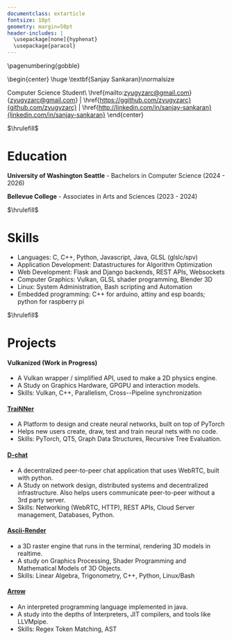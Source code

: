 ```yaml
---
documentclass: extarticle
fontsize: 10pt
geometry: margin=50pt
header-includes: |
  \usepackage[none]{hyphenat} 
  \usepackage{paracol}
---
```


<!--\pagecolor{bgcol}
\color{white}-->

\pagenumbering{gobble}

\begin{center}
\huge \textbf{Sanjay Sankaran}\normalsize

Computer Science Student\\
\href{mailto:zyugyzarc@gmail.com}{zyugyzarc@gmail.com} |
\href{https://ggithub.com/zyugyzarc}{github.com/zyugyzarc} |
\href{http://linkedin.com/in/sanjay-sankaran}{linkedin.com/in/sanjay-sankaran}
\end{center}


$\hrulefill$

# Education

**University of Washington Seattle** - Bachelors in Computer Science (2024 - 2026)

**Bellevue College** - Associates in Arts and Sciences (2023 - 2024)


$\hrulefill$

# Skills

* Languages: C, C++, Python, Javascript, Java, GLSL (glslc/spv)
* Application Development: Datastructures for Algorithm Optimization
* Web Development: Flask and Django backends, REST APIs, Websockets
* Computer Graphics: Vulkan, GLSL shader programming, Blender 3D
* Linux: System Administration, Bash scripting and Automation
* Embedded programming: C++ for arduino, attiny and esp boards; python for raspberry pi

$\hrulefill$

# Projects
#### Vulkanized (Work in Progress)

  * A Vulkan wrapper / simplified API, used to make a 2D physics engine.
  * A Study on Graphics Hardware, GPGPU and interaction models.
  * Skills: Vulkan, C++, Parallelism, Cross--Pipeline synchronization

#### [TraiNNer](https://github.com/zyugyzarc/trainner)

  * A Platform to design and create neural networks, built on top of PyTorch
  * Helps new users create, draw, test and train neural nets with no code.
  * Skills: PyTorch, QT5, Graph Data Structures, Recursive Tree Evaluation.

#### [D-chat](https://github.com/zyugyzarc/d-chat)

  * A decentralized peer-to-peer chat application that uses WebRTC, built with python.
  * A Study on network design, distributed systems and decentralized infrastructure. Also helps users communicate peer-to-peer without a 3rd party server.
  * Skills: Networking (WebRTC, HTTP), REST APIs, Cloud Server management, Databases, Python.

#### [Ascii-Render](https://github.com/zyugyzarc/ascii-render)

  * a 3D raster engine that runs in the terminal, rendering 3D models in realtime.
  * A study on Graphics Processing, Shader Programming and Mathematical Models of 3D Objects.
  * Skills: Linear Algebra, Trigonometry, C++, Python, Linux/Bash

#### [Arrow](https://github.com/zyugyzarc/arrow)

  * An interpreted programming language implemented in java.
  * A study into the depths of Interpreters, JIT compilers, and tools like LLVMpipe.
  * Skills: Regex Token Matching, AST
